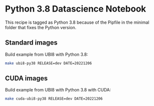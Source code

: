 # Python 3.8 Datascience Notebook

This recipe is tagged as Python 3.8 because of the Pipfile in the minimal folder that fixes the Python version.

## Standard images

Build example  from UBI8 with Python 3.8:

```bash
make ubi8-py38 RELEASE=dev DATE=20221206
```

## CUDA images

Build example from UBI8 with Python 3.8  with CUDA:

```bash
make cuda-ubi8-py38 RELEASE=dev DATE=20221206
```
